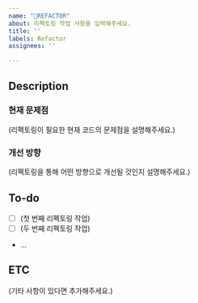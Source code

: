 ```yaml
---
name: "🔧REFACTOR"
about: 리펙토링 작업 사항을 입력해주세요.
title: ''
labels: Refactor
assignees: ''

---
```


## Description

### 현재 문제점
(리펙토링이 필요한 현재 코드의 문제점을 설명해주세요.)

### 개선 방향
(리펙토링을 통해 어떤 방향으로 개선될 것인지 설명해주세요.)

## To-do
- [ ] (첫 번째 리펙토링 작업)
- [ ] (두 번째 리펙토링 작업)
- ...

## ETC
(기타 사항이 있다면 추가해주세요.)